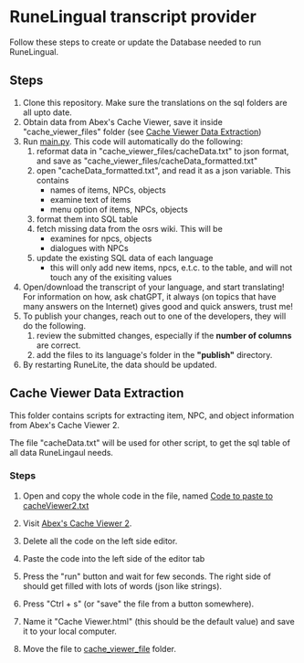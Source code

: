 # RuneLingual transcript provider
Follow these steps to create or update the Database needed to run RuneLingual.

## Steps
1. Clone this repository. Make sure the translations on the sql folders are all upto date.
2. Obtain data from Abex's Cache Viewer, save it inside "cache_viewer_files" folder (see [Cache Viewer Data Extraction](#cache-viewer-data-extraction))
3. Run [main.py](main.py). This code will automatically do the following:
    1. reformat data in "cache_viewer_files/cacheData.txt" to json format, and save as "cache_viewer_files/cacheData_formatted.txt"
    2. open "cacheData_formatted.txt", and read it as a json variable. This contains
        - names of items, NPCs, objects
        - examine text of items
        - menu option of items, NPCs, objects
    3. format them into SQL table
    4. fetch missing data from the osrs wiki. This will be 
        - examines for npcs, objects
        - dialogues with NPCs
    2. update the existing SQL data of each language
        - this will only add new items, npcs, e.t.c. to the table, and will not touch any of the exisiting values
4. Open/download the transcript of your language, and start translating! For information on how, ask chatGPT, it always (on topics that have many answers on the Internet) gives good and quick answers, trust me!
5. To publish your changes, reach out to one of the developers, they will do the following.
    1. review the submitted changes, especially if the **number of columns** are correct.
    2. add the files to its language's folder in the **"publish"** directory.
6. By restarting RuneLite, the data should be updated.

## Cache Viewer Data Extraction

This folder contains scripts for extracting item, NPC, and object information from Abex's Cache Viewer 2.

The file "cacheData.txt" will be used for other script, to get the sql table of all data RuneLingaul needs.

### Steps
1. Open and copy the whole code in the file, named [Code to paste to cacheViewer2.txt](cache_viewer_files/code%20to%20paste%20to%20cacheViewer2.txt)

2. Visit [Abex's Cache Viewer 2](https://abextm.github.io/cache2/#/editor).
3. Delete all the code on the left side editor.
4. Paste the code into the left side of the editor tab
5. Press the "run" button and wait for few seconds. The right side of should get filled with lots of words (json like strings).
5. Press "Ctrl + s" (or "save" the file from a button somewhere).
6. Name it "Cache Viewer.html" (this should be the default value) and save it to your local computer.
7. Move the file to [cache_viewer_file](cache_viewer_files/) folder.